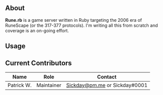 ## About

**Rune.rb** is a game server written in Ruby targeting the 2006 era of RuneScape (or the 317-377 protocols). I'm writing all this from scratch and coverage is an on-going effort.
## Usage



## Current Contributors

| Name | Role | Contact |
| ----------- | ---- | ------- |
| Patrick W. | Maintainer | Sickday@pm.me or Sickday#0001 |

